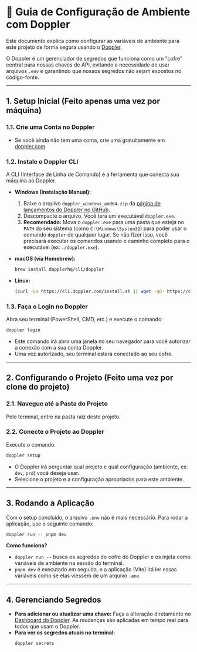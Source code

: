 # 🚀 Guia de Configuração de Ambiente com Doppler

Este documento explica como configurar as variáveis de ambiente para este projeto de forma segura usando o [Doppler](https://doppler.com).

O Doppler é um gerenciador de segredos que funciona como um "cofre" central para nossas chaves de API, evitando a necessidade de usar arquivos `.env` e garantindo que nossos segredos não sejam expostos no código-fonte.

---

## 1. Setup Inicial (Feito apenas uma vez por máquina)

### 1.1. Crie uma Conta no Doppler
- Se você ainda não tem uma conta, crie uma gratuitamente em [doppler.com](https://doppler.com).

### 1.2. Instale o Doppler CLI
A CLI (Interface de Linha de Comando) é a ferramenta que conecta sua máquina ao Doppler.

- **Windows (Instalação Manual):**
  1. Baixe o arquivo `doppler_windows_amd64.zip` da [página de lançamentos do Doppler no GitHub](https://github.com/DopplerHQ/cli/releases).
  2. Descompacte o arquivo. Você terá um executável `doppler.exe`.
  3. **Recomendado:** Mova o `doppler.exe` para uma pasta que esteja no `PATH` do seu sistema (como `C:\Windows\System32`) para poder usar o comando `doppler` de qualquer lugar. Se não fizer isso, você precisará executar os comandos usando o caminho completo para o executável (ex: `./doppler.exe`).

- **macOS (via Homebrew):**
  ```sh
  brew install dopplerhq/cli/doppler
  ```

- **Linux:**
  ```sh
  (curl -Ls https://cli.doppler.com/install.sh || wget -qO- https://cli.doppler.com/install.sh) | sudo sh
  ```

### 1.3. Faça o Login no Doppler
Abra seu terminal (PowerShell, CMD, etc.) e execute o comando:
```sh
doppler login
```
- Este comando irá abrir uma janela no seu navegador para você autorizar a conexão com a sua conta Doppler.
- Uma vez autorizado, seu terminal estará conectado ao seu cofre.

---

## 2. Configurando o Projeto (Feito uma vez por clone do projeto)

### 2.1. Navegue até a Pasta do Projeto
Pelo terminal, entre na pasta raiz deste projeto.

### 2.2. Conecte o Projeto ao Doppler
Execute o comando:
```sh
doppler setup
```
- O Doppler irá perguntar qual projeto e qual configuração (ambiente, ex: `dev`, `prd`) você deseja usar.
- Selecione o projeto e a configuração apropriados para este ambiente.

---

## 3. Rodando a Aplicação

Com o setup concluído, o arquivo `.env` não é mais necessário. Para rodar a aplicação, use o seguinte comando:

```sh
doppler run -- pnpm dev
```

**Como funciona?**
- `doppler run --` busca os segredos do cofre do Doppler e os injeta como variáveis de ambiente na sessão do terminal.
- `pnpm dev` é executado em seguida, e a aplicação (Vite) irá ler essas variáveis como se elas viessem de um arquivo `.env`.

---

## 4. Gerenciando Segredos

- **Para adicionar ou atualizar uma chave:** Faça a alteração diretamente no [Dashboard do Doppler](https://dashboard.doppler.com). As mudanças são aplicadas em tempo real para todos que usam o Doppler.
- **Para ver os segredos atuais no terminal:**
  ```sh
  doppler secrets
  ``` 